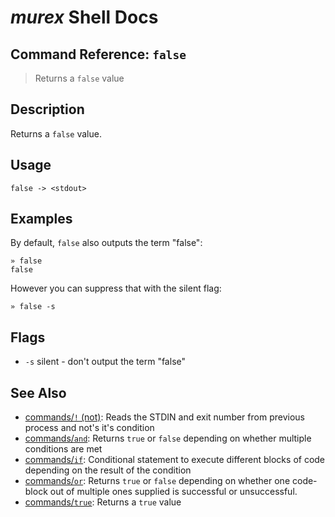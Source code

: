 # _murex_ Shell Docs

## Command Reference: `false`

> Returns a `false` value

## Description

Returns a `false` value.

## Usage

    false -> <stdout>

## Examples

By default, `false` also outputs the term "false":

    » false
    false
    
However you can suppress that with the silent flag:

    » false -s

## Flags

* `-s`
    silent - don't output the term "false"

## See Also

* [commands/`!` (not)](../commands/not.md):
  Reads the STDIN and exit number from previous process and not's it's condition
* [commands/`and`](../commands/and.md):
  Returns `true` or `false` depending on whether multiple conditions are met
* [commands/`if`](../commands/if.md):
  Conditional statement to execute different blocks of code depending on the result of the condition
* [commands/`or`](../commands/or.md):
  Returns `true` or `false` depending on whether one code-block out of multiple ones supplied is successful or unsuccessful.
* [commands/`true`](../commands/true.md):
  Returns a `true` value